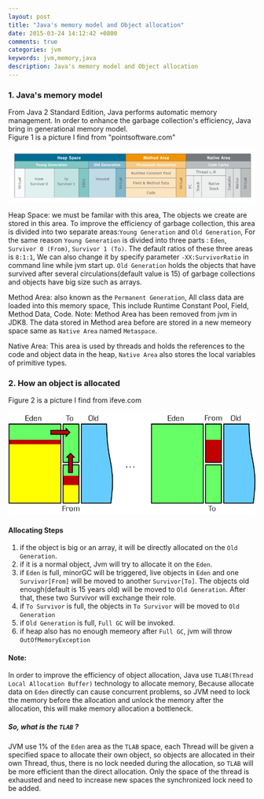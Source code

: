 ```yaml
---
layout: post
title: "Java's memory model and Object allocation"
date: 2015-03-24 14:12:42 +0800
comments: true
categories: jvm
keywords: jvm,memory,java
description: Java's memory model and Object allocation
---
```

### 1. Java's memory model
From Java 2 Standard Edition, Java performs automatic memory management. In order to enhance the garbage collection's efficiency, Java bring in generational memory model.   
Figure 1 is a picture I find from "pointsoftware.com"  

![java memeory model][1]  

<!--more-->
  
Heap Space: we must be familar with this area, The objects we create are stored  in this area. To improve the efficiency of garbage collection, this area is divided into two separate areas:`Young Generation` and `Old Generation`, For the same reason `Young Generation` is divided into three parts : `Eden`, `Survivor 0 (From)`, `Survivor 1 (To)`. The default ratios of these three areas is `8:1:1`, We can also change it by specify parameter  `-XX:SurvivorRatio` in command line while jvm start up.   `Old Generation` holds the objects that have survived after several circulations(default value is 15) of garbage collections and objects have big size such as arrays.   
   
Method Area:  also known as the `Permanent Generation`, All class data are loaded into this memory space, This include Runtime Constant Pool, Field, Method Data, Code. Note: Method Area has been removed from jvm in JDK8.  The data stored in Method area before are stored in a new memeory  space same as `Native Area` named `Metaspace`.   
  
Native Area: This area is  used by threads and holds the references to the code and object data in the heap, `Native Area` also stores the local variables of primitive types.   
  
  
### 2. How an object is allocated
Figure 2 is a picture I find from ifeve.com 
 
![allocate memory for objects][2]  

#### Allocating Steps

1. if the object is big or an array, it will be directly allocated on the `Old Generation`.  
2. if it is a normal object, Jvm will try to allocate it on the `Eden`.  
3. if `Eden` is full, minorGC will be triggered, live objects in `Eden` and one  `Survivor[From]` will be moved to another  `Survivor[To]`. The objects old enough(default is 15 years old) will be moved to `Old Generation`. After that, these two Survivor will exchange their role.  
4. if  `To Survivor` is full, the objects in `To Survivor` will be moved to `Old Generation`  
5. if `Old Generation` is full, `Full GC` will be invoked.  
6. if heap also has no enough memeory after `Full GC`, jvm will throw `OutOfMemoryException`  

#### Note:
In order to improve the efficiency of object allocation, Java use `TLAB(Thread Local Allocation Buffer)` technology to allocate memory, Because allocate data on `Eden` directly can cause concurrent problems, so JVM need to lock the memory before the allocation and unlock the memory after the allocation, this will make memory allocation a bottleneck.  

##### So, what is the `TLAB` ?  
JVM use 1% of the `Eden` area as the `TLAB` space, each Thread will be given a specified space to allocate their own object, so objects are allocated in their own Thread, thus, there is no lock needed during the allocation, so `TLAB` will be more efficient than the direct allocation.  Only the space of the thread is exhausted and need to increase new spaces the synchronized lock need to be added.  




[1]:/images/blog/2015-03/20150324-RuntimeDataAreas_JVM_Model.png
[2]:/images/blog/2015-03/20150324-eden_survivor.png

